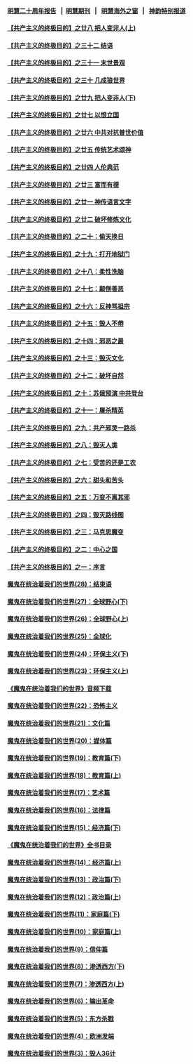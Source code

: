 #### [明慧二十周年报告](https://github.com/gfw-breaker/mh-reports/blob/master/README.md?t=07210440) &nbsp;&nbsp;|&nbsp;&nbsp;[明慧期刊](https://github.com/gfw-breaker/mh-qikan) &nbsp;&nbsp;|&nbsp;&nbsp; [明慧海外之窗](https://github.com/gfw-breaker/mh-news/blob/master/README.md?t=07210440) &nbsp;&nbsp;|&nbsp;&nbsp; [神韵特别报道](https://github.com/gfw-breaker/mh-news/blob/master/shenyun.md?t=07210440) 

#### [【共产主义的终极目的】之廿八 把人变非人(上)](../pages/nsc422/n11340492.md?t=07210440) 

#### [【共产主义的终极目的】之三十二 结语](../pages/nsc422/n11360535.md?t=07210440) 

#### [【共产主义的终极目的】之三十一 末世景观](../pages/nsc422/n11351129.md?t=07210440) 

#### [【共产主义的终极目的】之三十 几成狼世界](../pages/nsc422/n11348280.md?t=07210440) 

#### [【共产主义的终极目的】之廿九 把人变非人(下)](../pages/nsc422/n11344140.md?t=07210440) 

#### [【共产主义的终极目的】之廿七 以恨立国](../pages/nsc422/n11336944.md?t=07210440) 

#### [【共产主义的终极目的】之廿六 中共对抗普世价值](../pages/nsc422/n11324785.md?t=07210440) 

#### [【共产主义的终极目的】之廿五 传统艺术颂神](../pages/nsc422/n11296396.md?t=07210440) 

#### [【共产主义的终极目的】之廿四 人伦典范](../pages/nsc422/n11296397.md?t=07210440) 

#### [【共产主义的终极目的】之廿三 富而有德](../pages/nsc422/n11283598.md?t=07210440) 

#### [【共产主义的终极目的】之廿一 神传语言文字](../pages/nsc422/n11263265.md?t=07210440) 

#### [【共产主义的终极目的】之廿二 破坏修炼文化](../pages/nsc422/n11245728.md?t=07210440) 

#### [【共产主义的终极目的】之二十：偷天换日](../pages/nsc422/n11238846.md?t=07210440) 

#### [【共产主义的终极目的】之十九：打开地狱门](../pages/nsc422/n11206376.md?t=07210440) 

#### [【共产主义的终极目的】之十八：柔性洗脑](../pages/nsc422/n11199994.md?t=07210440) 

#### [【共产主义的终极目的】之十七：颠倒善恶](../pages/nsc422/n11179782.md?t=07210440) 

#### [【共产主义的终极目的】之十六：反神骂祖宗](../pages/nsc422/n11166798.md?t=07210440) 

#### [【共产主义的终极目的】之十五：毁人不倦](../pages/nsc422/n11166792.md?t=07210440) 

#### [【共产主义的终极目的】之十四：邪恶之最](../pages/nsc422/n11150249.md?t=07210440) 

#### [【共产主义的终极目的】之十三：毁灭文化](../pages/nsc422/n11135227.md?t=07210440) 

#### [【共产主义的终极目的】之十二：破坏自然](../pages/nsc422/n11135214.md?t=07210440) 

#### [【共产主义的终极目的】之十：苏俄预演 中共登台](../pages/nsc422/n11118424.md?t=07210440) 

#### [【共产主义的终极目的】之十一：屠杀精英](../pages/nsc422/n11118442.md?t=07210440) 

#### [【共产主义的终极目的】之九：共产邪灵一路杀](../pages/nsc422/n11114139.md?t=07210440) 

#### [【共产主义的终极目的】之八：毁灭人类](../pages/nsc422/n11108503.md?t=07210440) 

#### [【共产主义的终极目的】之七：受苦的还是工农](../pages/nsc422/n11101809.md?t=07210440) 

#### [【共产主义的终极目的】之六：甜头和苦头](../pages/nsc422/n11096971.md?t=07210440) 

#### [【共产主义的终极目的】之五：万变不离其邪](../pages/nsc422/n11091285.md?t=07210440) 

#### [【共产主义的终极目的】之四：毁灭路线图](../pages/nsc422/n11086284.md?t=07210440) 

#### [【共产主义的终极目的】之三：马克思魔变](../pages/nsc422/n11061941.md?t=07210440) 

#### [【共产主义的终极目的】之二：中心之国](../pages/nsc422/n11047728.md?t=07210440) 

#### [【共产主义的终极目的】之一：序言](../pages/nsc422/n11086077.md?t=07210440) 

#### [魔鬼在统治着我们的世界(28)：结束语](../pages/nsc422/n10936246.md?t=07210440) 

#### [魔鬼在统治着我们的世界(27)：全球野心(下)](../pages/nsc422/n10928319.md?t=07210440) 

#### [魔鬼在统治着我们的世界(26)：全球野心(上)](../pages/nsc422/n10900318.md?t=07210440) 

#### [魔鬼在统治着我们的世界(25)：全球化](../pages/nsc422/n10788205.md?t=07210440) 

#### [魔鬼在统治着我们的世界(24)：环保主义(下)](../pages/nsc422/n10695307.md?t=07210440) 

#### [魔鬼在统治着我们的世界(23)：环保主义(上)](../pages/nsc422/n10688613.md?t=07210440) 

#### [《魔鬼在统治着我们的世界》音频下载](../pages/nsc422/n10635553.md?t=07210440) 

#### [魔鬼在统治着我们的世界(22)：恐怖主义](../pages/nsc422/n10614727.md?t=07210440) 

#### [魔鬼在统治着我们的世界(21)：文化篇](../pages/nsc422/n10597706.md?t=07210440) 

#### [魔鬼在统治着我们的世界(20)：媒体篇](../pages/nsc422/n10586579.md?t=07210440) 

#### [魔鬼在统治着我们的世界(19)：教育篇(下)](../pages/nsc422/n10564808.md?t=07210440) 

#### [魔鬼在统治着我们的世界(18)：教育篇(上)](../pages/nsc422/n10526970.md?t=07210440) 

#### [魔鬼在统治着我们的世界(17)：艺术篇](../pages/nsc422/n10499093.md?t=07210440) 

#### [魔鬼在统治着我们的世界(16)：法律篇](../pages/nsc422/n10485969.md?t=07210440) 

#### [魔鬼在统治着我们的世界(15)：经济篇(下)](../pages/nsc422/n10469975.md?t=07210440) 

#### [《魔鬼在统治着我们的世界》全书目录](../pages/nsc422/n10464261.md?t=07210440) 

#### [魔鬼在统治着我们的世界(14)：经济篇(上)](../pages/nsc422/n10457370.md?t=07210440) 

#### [魔鬼在统治着我们的世界(13)：政治篇(下)](../pages/nsc422/n10448270.md?t=07210440) 

#### [魔鬼在统治着我们的世界(12)：政治篇(上)](../pages/nsc422/n10444576.md?t=07210440) 

#### [魔鬼在统治着我们的世界(11)：家庭篇(下)](../pages/nsc422/n10440961.md?t=07210440) 

#### [魔鬼在统治着我们的世界(10)：家庭篇(上)](../pages/nsc422/n10435448.md?t=07210440) 

#### [魔鬼在统治着我们的世界(9)：信仰篇](../pages/nsc422/n10432159.md?t=07210440) 

#### [魔鬼在统治着我们的世界(8)：渗透西方(下)](../pages/nsc422/n10429603.md?t=07210440) 

#### [魔鬼在统治着我们的世界(7)：渗透西方(上)](../pages/nsc422/n10426013.md?t=07210440) 

#### [魔鬼在统治着我们的世界(6)：输出革命](../pages/nsc422/n10421536.md?t=07210440) 

#### [魔鬼在统治着我们的世界(5)：东方杀戮](../pages/nsc422/n10417707.md?t=07210440) 

#### [魔鬼在统治着我们的世界(4)：欧洲发端](../pages/nsc422/n10414890.md?t=07210440) 

#### [魔鬼在统治着我们的世界(3)：毁人36计](../pages/nsc422/n10411583.md?t=07210440) 


